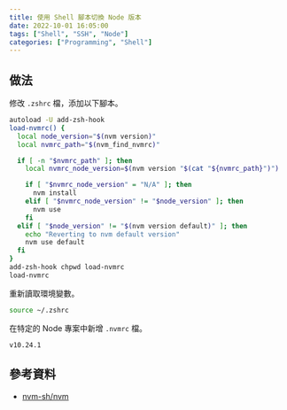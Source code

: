 ```yaml
---
title: 使用 Shell 腳本切換 Node 版本
date: 2022-10-01 16:05:00
tags: ["Shell", "SSH", "Node"]
categories: ["Programming", "Shell"]
---
```


## 做法

修改 `.zshrc` 檔，添加以下腳本。

```bash
autoload -U add-zsh-hook
load-nvmrc() {
  local node_version="$(nvm version)"
  local nvmrc_path="$(nvm_find_nvmrc)"

  if [ -n "$nvmrc_path" ]; then
    local nvmrc_node_version=$(nvm version "$(cat "${nvmrc_path}")")

    if [ "$nvmrc_node_version" = "N/A" ]; then
      nvm install
    elif [ "$nvmrc_node_version" != "$node_version" ]; then
      nvm use
    fi
  elif [ "$node_version" != "$(nvm version default)" ]; then
    echo "Reverting to nvm default version"
    nvm use default
  fi
}
add-zsh-hook chpwd load-nvmrc
load-nvmrc
```

重新讀取環境變數。

```bash
source ~/.zshrc
```

在特定的 Node 專案中新增 `.nvmrc` 檔。

```env
v10.24.1
```

## 參考資料

- [nvm-sh/nvm](https://github.com/nvm-sh/nvm#zsh)
